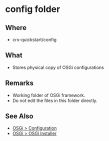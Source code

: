 # config folder

## Where

- crx-quickstart/config

## What

- Stores physical copy of OSGi configurations

## Remarks

- Working folder of OSGi framework.
- Do not edit the files in this folder directly.


## See Also

- [OSGi > Configuration](/localhost/system/console/configMgr.md)
- [OSGi > OSGi Installer](/localhost/system/console/osgi-installer.md)

